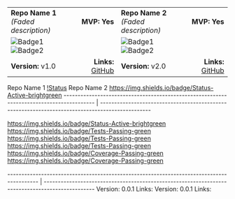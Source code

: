 <table>
  <tr>
    <td><strong>Repo Name 1</strong><br><em>(Faded description)</em></td>
    <td style="text-align: right;"><strong>MVP:</strong> <strong>Yes</strong></td> <!-- Align MVP to the right -->
    <td><strong>Repo Name 2</strong><br><em>(Faded description)</em></td>
    <td style="text-align: right;"><strong>MVP:</strong> <strong>Yes</strong></td> <!-- Align MVP to the right -->
  </tr>
  <tr>
    <td>
      <img src="https://img.shields.io/badge/Status-Active-brightgreen" alt="Badge1"> 
      <img src="https://img.shields.io/badge/Tests-Passing-green" alt="Badge2">
    </td>
    <td>&nbsp;&nbsp;&nbsp;</td> <!-- Added space between columns -->
    <td>
      <img src="https://img.shields.io/badge/Status-Active-brightgreen" alt="Badge1"> 
      <img src="https://img.shields.io/badge/Tests-Passing-green" alt="Badge2">
    </td>
    <td>&nbsp;&nbsp;&nbsp;</td> <!-- Added space between columns -->
  </tr>
  <tr>
    <td><strong>Version:</strong> v1.0</td>
    <td style="text-align: right;"><strong>Links:</strong> <a href="https://github.com">GitHub</a></td> <!-- Align Links to the right -->
    <td><strong>Version:</strong> v2.0</td>
    <td style="text-align: right;"><strong>Links:</strong> <a href="https://github.com">GitHub</a></td> <!-- Align Links to the right -->
  </tr>
</table>

Repo Name 1              [!Status](https://img.shields.io/badge/MVP-Yes-brightgreen)        Repo Name 2                             https://img.shields.io/badge/Status-Active-brightgreen ----------------------------------------------------------------------------------------- | ------------------------------------------------------------------------------------------------

https://img.shields.io/badge/Status-Active-brightgreen                                      https://img.shields.io/badge/Tests-Passing-green
https://img.shields.io/badge/Tests-Passing-green                                            https://img.shields.io/badge/Tests-Passing-green
https://img.shields.io/badge/Coverage-Passing-green                                         https://img.shields.io/badge/Coverage-Passing-green

----------------------------------------------------------------------------------------- | ------------------------------------------------------------------------------------------------
Version: 0.0.1                                                   Links:                      Version: 0.0.1                                                           Links: 
